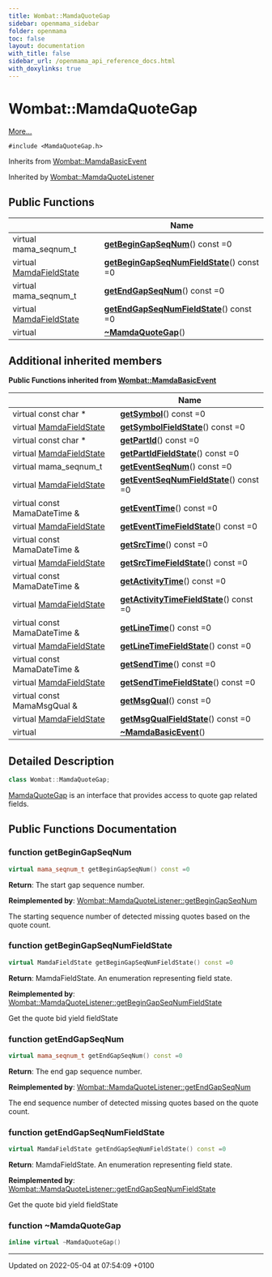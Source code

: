 ```yaml
---
title: Wombat::MamdaQuoteGap
sidebar: openmama_sidebar
folder: openmama
toc: false
layout: documentation
with_title: false
sidebar_url: /openmama_api_reference_docs.html
with_doxylinks: true
---
```


# Wombat::MamdaQuoteGap



 [More...](#detailed-description)


`#include <MamdaQuoteGap.h>`

Inherits from [Wombat::MamdaBasicEvent](classWombat_1_1MamdaBasicEvent.html)

Inherited by [Wombat::MamdaQuoteListener](classWombat_1_1MamdaQuoteListener.html)

## Public Functions

|                | Name           |
| -------------- | -------------- |
| virtual mama_seqnum_t | **[getBeginGapSeqNum](classWombat_1_1MamdaQuoteGap.html#function-getbegingapseqnum)**() const =0 |
| virtual [MamdaFieldState](namespaceWombat.html#enum-mamdafieldstate) | **[getBeginGapSeqNumFieldState](classWombat_1_1MamdaQuoteGap.html#function-getbegingapseqnumfieldstate)**() const =0 |
| virtual mama_seqnum_t | **[getEndGapSeqNum](classWombat_1_1MamdaQuoteGap.html#function-getendgapseqnum)**() const =0 |
| virtual [MamdaFieldState](namespaceWombat.html#enum-mamdafieldstate) | **[getEndGapSeqNumFieldState](classWombat_1_1MamdaQuoteGap.html#function-getendgapseqnumfieldstate)**() const =0 |
| virtual | **[~MamdaQuoteGap](classWombat_1_1MamdaQuoteGap.html#function-~mamdaquotegap)**() |

## Additional inherited members

**Public Functions inherited from [Wombat::MamdaBasicEvent](classWombat_1_1MamdaBasicEvent.html)**

|                | Name           |
| -------------- | -------------- |
| virtual const char * | **[getSymbol](classWombat_1_1MamdaBasicEvent.html#function-getsymbol)**() const =0 |
| virtual [MamdaFieldState](namespaceWombat.html#enum-mamdafieldstate) | **[getSymbolFieldState](classWombat_1_1MamdaBasicEvent.html#function-getsymbolfieldstate)**() const =0 |
| virtual const char * | **[getPartId](classWombat_1_1MamdaBasicEvent.html#function-getpartid)**() const =0 |
| virtual [MamdaFieldState](namespaceWombat.html#enum-mamdafieldstate) | **[getPartIdFieldState](classWombat_1_1MamdaBasicEvent.html#function-getpartidfieldstate)**() const =0 |
| virtual mama_seqnum_t | **[getEventSeqNum](classWombat_1_1MamdaBasicEvent.html#function-geteventseqnum)**() const =0 |
| virtual [MamdaFieldState](namespaceWombat.html#enum-mamdafieldstate) | **[getEventSeqNumFieldState](classWombat_1_1MamdaBasicEvent.html#function-geteventseqnumfieldstate)**() const =0 |
| virtual const MamaDateTime & | **[getEventTime](classWombat_1_1MamdaBasicEvent.html#function-geteventtime)**() const =0 |
| virtual [MamdaFieldState](namespaceWombat.html#enum-mamdafieldstate) | **[getEventTimeFieldState](classWombat_1_1MamdaBasicEvent.html#function-geteventtimefieldstate)**() const =0 |
| virtual const MamaDateTime & | **[getSrcTime](classWombat_1_1MamdaBasicEvent.html#function-getsrctime)**() const =0 |
| virtual [MamdaFieldState](namespaceWombat.html#enum-mamdafieldstate) | **[getSrcTimeFieldState](classWombat_1_1MamdaBasicEvent.html#function-getsrctimefieldstate)**() const =0 |
| virtual const MamaDateTime & | **[getActivityTime](classWombat_1_1MamdaBasicEvent.html#function-getactivitytime)**() const =0 |
| virtual [MamdaFieldState](namespaceWombat.html#enum-mamdafieldstate) | **[getActivityTimeFieldState](classWombat_1_1MamdaBasicEvent.html#function-getactivitytimefieldstate)**() const =0 |
| virtual const MamaDateTime & | **[getLineTime](classWombat_1_1MamdaBasicEvent.html#function-getlinetime)**() const =0 |
| virtual [MamdaFieldState](namespaceWombat.html#enum-mamdafieldstate) | **[getLineTimeFieldState](classWombat_1_1MamdaBasicEvent.html#function-getlinetimefieldstate)**() const =0 |
| virtual const MamaDateTime & | **[getSendTime](classWombat_1_1MamdaBasicEvent.html#function-getsendtime)**() const =0 |
| virtual [MamdaFieldState](namespaceWombat.html#enum-mamdafieldstate) | **[getSendTimeFieldState](classWombat_1_1MamdaBasicEvent.html#function-getsendtimefieldstate)**() const =0 |
| virtual const MamaMsgQual & | **[getMsgQual](classWombat_1_1MamdaBasicEvent.html#function-getmsgqual)**() const =0 |
| virtual [MamdaFieldState](namespaceWombat.html#enum-mamdafieldstate) | **[getMsgQualFieldState](classWombat_1_1MamdaBasicEvent.html#function-getmsgqualfieldstate)**() const =0 |
| virtual | **[~MamdaBasicEvent](classWombat_1_1MamdaBasicEvent.html#function-~mamdabasicevent)**() |


## Detailed Description

```cpp
class Wombat::MamdaQuoteGap;
```


[MamdaQuoteGap](classWombat_1_1MamdaQuoteGap.html) is an interface that provides access to quote gap related fields. 

## Public Functions Documentation

### function getBeginGapSeqNum

```cpp
virtual mama_seqnum_t getBeginGapSeqNum() const =0
```


**Return**: The start gap sequence number. 

**Reimplemented by**: [Wombat::MamdaQuoteListener::getBeginGapSeqNum](classWombat_1_1MamdaQuoteListener.html#function-getbegingapseqnum)


The starting sequence number of detected missing quotes based on the quote count.


### function getBeginGapSeqNumFieldState

```cpp
virtual MamdaFieldState getBeginGapSeqNumFieldState() const =0
```


**Return**: MamdaFieldState. An enumeration representing field state. 

**Reimplemented by**: [Wombat::MamdaQuoteListener::getBeginGapSeqNumFieldState](classWombat_1_1MamdaQuoteListener.html#function-getbegingapseqnumfieldstate)


Get the quote bid yield fieldState


### function getEndGapSeqNum

```cpp
virtual mama_seqnum_t getEndGapSeqNum() const =0
```


**Return**: The end gap sequence number. 

**Reimplemented by**: [Wombat::MamdaQuoteListener::getEndGapSeqNum](classWombat_1_1MamdaQuoteListener.html#function-getendgapseqnum)


The end sequence number of detected missing quotes based on the quote count.


### function getEndGapSeqNumFieldState

```cpp
virtual MamdaFieldState getEndGapSeqNumFieldState() const =0
```


**Return**: MamdaFieldState. An enumeration representing field state. 

**Reimplemented by**: [Wombat::MamdaQuoteListener::getEndGapSeqNumFieldState](classWombat_1_1MamdaQuoteListener.html#function-getendgapseqnumfieldstate)


Get the quote bid yield fieldState


### function ~MamdaQuoteGap

```cpp
inline virtual ~MamdaQuoteGap()
```


-------------------------------

Updated on 2022-05-04 at 07:54:09 +0100